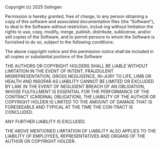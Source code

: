 Copyright (c) 2025 Solingen

Permission is hereby granted, free of charge, to any person obtaining a copy of this software and associated documentation files (the “Software”), to deal in the Software without restriction, includ-ing without limitation the rights to use, copy, modify, merge, publish, distribute, sublicense, and/or sell copies of the Software, and to permit persons to whom the Software is furnished to do so, subject to the following conditions:

The above copyright notice and this permission notice shall be included in all copies or substantial portions of the Software

THE AUTHORS OR COPYRIGHT HOLDERS SHALL BE LIABLE WITHOUT LIMITATION IN THE EVENT OF INTENT, FRAUDULENT MISREPRESENTATION, GROSS NEGLIGENCE, IN-JURY TO LIFE, LIMB OR HEALTH AND INSOFAR AS LIABILITY CANNOT BE LIMITED OR EXCLUDED BY LAW. IN THE EVENT OF NEGLIGENT BREACH OF AN OBLIGATION, WHOSE FULFILLMENT IS ESSENTIAL FOR THE PERFORMANCE OF THE CONTRACT (CARDINAL OBLIGATION), THE LIABILITY OF THE AUTHOR OR COPYRIGHT HOLDER IS LIMITED TO THE AMOUNT OF DAMAGE THAT IS FORESEEABLE AND TYPICAL AT THE TIME THE CON-TRACT IS CONCLUDED.

ANY FURTHER LIABILITY IS EXCLUDED. 

THE ABOVE MENTIONED LIMITATION OF LIABILITY ALSO APPLIES TO THE LIABILITY OF EMPLOYEES, REPRESENTATIVES AND ORGANS OF THE AUTHOR OR COPYRIGHT HOLDER.